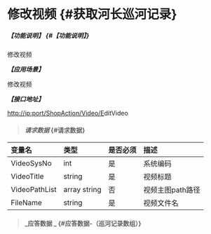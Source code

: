 # 修改视频 {#获取河长巡河记录}

##### _【功能说明】_ {#【功能说明】}

修改视频

_**【应用场景】**_

修改视频

_**【接口地址】**_

[http://ip:port/ShopAction/Video/E](http://ip:port/HMQuery/PatrolRiver/GetPatrolRivers)ditVideo

> #### _请求数据_ {#请求数据}

| 变量名 | 类型 | 是否必须 | 描述 |
| :--- | :--- | :--- | :--- |
| VideoSysNo | int | 是 | 系统编码 |
| VideoTitle | string | 是 | 视频标题 |
| VideoPathList | array string | 否 | 视频主图path路径 |
| FileName | string | 是 | 视频文件名 |

> #### _应答数据 _ {#应答数据-（巡河记录数组）}



